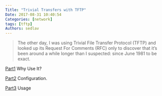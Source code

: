 ```yaml
---
Title: "Trivial Transfers with TFTP"
Date: 2017-08-31 10:40:54
Categories: [network]
tags: [tftp]
Authors: sedlav
---
```


 > The other day, I was using Trivial File Transfer Protocol (TFTP) and looked up its Request For Comments (RFC) only to discover that it’s been around a while longer than I suspected: since June 1981 to be exact.

[Part1](https://www.linux.com/learn/sysadmin/2017/3/trivial-transfers-tftp-part-1-why-use-it) Why Use It?

[Part2](https://www.linux.com/learn/sysadmin/2017/4/trivial-transfers-tftp-part-2-configuration) Configuration.

[Part3](https://www.linux.com/learn/sysadmin/2017/4/trivial-transfers-tftp-part-3-usage) Usage